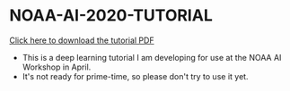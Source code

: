 # NOAA-AI-2020-TUTORIAL

[Click here to download the tutorial PDF](https://drive.google.com/file/d/1-D_H1SPfKvvl-nsclE-5xTpYiB3lnEm-/view?usp=sharing)

* This is a deep learning tutorial I am developing for use at the NOAA AI Workshop in April.
* It's not ready for prime-time, so please don't try to use it yet. 

